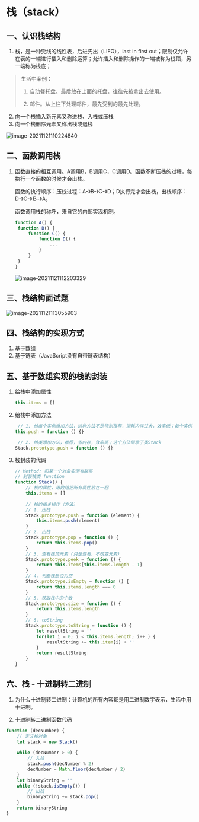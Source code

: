 # 栈（stack）

## 一、认识栈结构

1. 栈，是一种受线的线性表，后进先出（LIFO），last in first out；限制仅允许在表的一端进行插入和删除运算；允许插入和删除操作的一端被称为栈顶，另一端称为栈底；

> 生活中案例：
>
> 1. 自动餐托盘。最后放在上面的托盘，往往先被拿出去使用。
>
> 2. 邮件。从上往下处理邮件，最先受到的最先处理。

2. 向一个栈插入新元素又称进栈、入栈或压栈
3. 向一个栈删除元素又称出栈或退栈

![image-20211121110224840](@alias/image-20211121110224840.png)



## 二、函数调用栈

1. 函数直接的相互调用。A调用B，B调用C，C调用D。函数不断压栈的过程，每执行一个函数的时候才会出栈。

   函数的执行顺序：压栈过程：A-》B-》C-》D；D执行完才会出栈，出栈顺序：D-》C-》Ｂ-》A。

   函数调用栈的称呼，来自它的内部实现机制。

   ```js
   function A() {
   	function B() {
   		function C() {
   			function D() {
   				...
   			}
   		}
   	}
   }
   ```

   ![image-20211121112203329](@alias/image-20211121112203329.png)

## 三、栈结构面试题

![image-20211121113055903](@alias/image-20211121113055903.png)



## 四、栈结构的实现方式

1. 基于数组
2. 基于链表（JavaScript没有自带链表结构）



## 五、基于数组实现的栈的封装

1. 给栈中添加属性

   ```js
   this.items = []
   ```

2. 给栈中添加方法

   ```js
    // 1. 给每个实例添加方法，这种方法不是特别推荐，消耗内存过大，效率低；每个实例都生成了一个方法。
   this.push = function () {}
   
    // 2. 给类添加方法，推荐，省内存，效率高；这个方法继承于类Stack
   Stack.prototype.push = function () {}
   ```

3. 栈封装的代码

   ```js
   // Method: 和某一个对象实例有联系
   // 封装栈类 function
   function Stack() {
       // 栈的属性，用数组把所有属性放在一起
       this.items = []
       
       // 栈的相关操作（方法）
       // 1. 压栈
       Stack.prototype.push = function (element) {
           this.items.push(element)
       }
       // 2. 出栈
       Stack.prototype.pop = function () {
           return this.items.pop()
       }
       // 3. 查看栈顶元素 (只是查看，不改变元素)
       Stack.prototype.peek = function () {
           return this.items[this.items.length - 1]
       }
       // 4. 判断栈是否为空
       Stack.prototype.isEmpty = function () {
           return this.items.length === 0
       }
       // 5. 获取栈中的个数
       Stack.prototype.size = function () {
           return this.items.length
       }
       // 6. toString
       Stack.prototype.toString = function () {
           let resultString = ''
           for(let i = 0; i < this.items.length; i++ ) {
               resultString += this.item[i] + ''
           }
           return resultString
       }
   }
   ```

   

## 六、栈 - 十进制转二进制

1. 为什么十进制转二进制：计算机的所有内容都是用二进制数字表示，生活中用十进制。

2. 十进制转二进制函数代码

```js
function (decNumber) {
    // 定义栈对象
    let stack = new Stack()
    
    while (decNumber > 0) {
        // 入栈
        stack.push(decNumber % 2)
        decNumber = Math.floor(decNumber / 2)
    }
    let binaryString = ''
    while (!stack.isEmpty()) {
        // 出栈
        binaryString += stack.pop()
    }
    return binaryString
}
```

<ClientOnly>
  <Valine></Valine>
</ClientOnly>
   
   

